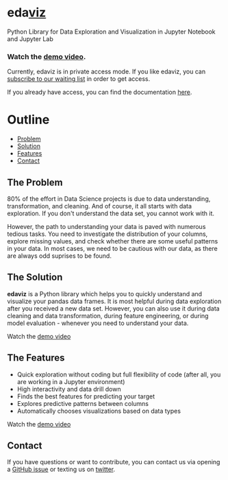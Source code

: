 # eda[viz](https://youtu.be/eYEeYv11YrQ)

Python Library for Data Exploration and Visualization in Jupyter Notebook and Jupyter Lab

### Watch the [demo video](https://youtu.be/eYEeYv11YrQ).

Currently, edaviz is in private access mode. If you like edaviz, you can [subscribe to our waiting list](http://eepurl.com/go6Zlj) in order to get access.

If you already have access, you can find the documentation [here](https://github.com/tkrabel/edaviz/blob/master/docs).

# Outline

- [Problem](#the-problem)
- [Solution](#the-solution)
- [Features](#the-features)
- [Contact](#contact)

## The Problem

80% of the effort in Data Science projects is due to data understanding, transformation, and cleaning.
And of course, it all starts with data exploration. If you don't understand the data set, you cannot work with it.

However, the path to understanding your data is paved with numerous tedious tasks. You need to investigate the distribution of your columns, explore missing values, and check whether there are some useful patterns in your data. In most cases, we need to be cautious with our data, as there are always odd suprises to be found.

## The Solution

**edaviz** is a Python library which helps you to quickly understand and visualize your pandas data frames. It is most helpful during data exploration after you received a new data set. However, you can also use it during data cleaning and data transformation, during feature engineering, or during model evaluation - whenever you need to understand your data.

Watch the [demo video](https://youtu.be/eYEeYv11YrQ)

## The Features

- Quick exploration without coding but full flexibility of code (after all, you are working in a Jupyter environment)
- High interactivity and data drill down
- Finds the best features for predicting your target
- Explores predictive patterns between columns
- Automatically chooses visualizations based on data types

Watch the [demo video](https://youtu.be/eYEeYv11YrQ)

## Contact

If you have questions or want to contribute, you can contact us via opening a [GitHub issue](https://github.com/tkrabel/edaviz/issues) or texting us on [twitter](https://twitter.com/edavizpy).

